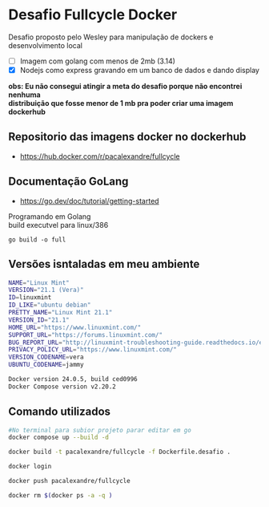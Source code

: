 # Desafio Fullcycle Docker

Desafio proposto pelo Wesley para manipulação de dockers e desenvolvimento local 
- [ ] Imagem com golang com menos de 2mb (3.14)
- [x] Nodejs como express gravando em um banco de dados e dando display 

__obs: Eu não consegui atingir a meta do desafio porque não encontrei nenhuma  
distribuição que fosse menor de 1 mb pra poder criar uma imagem dockerhub__

## Repositorio das imagens docker no dockerhub
- https://hub.docker.com/r/pacalexandre/fullcycle

## Documentação GoLang
- https://go.dev/doc/tutorial/getting-started

Programando em Golang  
build executvel para linux/386

```go build -o full```


## Versões isntaladas em meu ambiente 
```bash 
NAME="Linux Mint"
VERSION="21.1 (Vera)"
ID=linuxmint
ID_LIKE="ubuntu debian"
PRETTY_NAME="Linux Mint 21.1"
VERSION_ID="21.1"
HOME_URL="https://www.linuxmint.com/"
SUPPORT_URL="https://forums.linuxmint.com/"
BUG_REPORT_URL="http://linuxmint-troubleshooting-guide.readthedocs.io/en/latest/"
PRIVACY_POLICY_URL="https://www.linuxmint.com/"
VERSION_CODENAME=vera
UBUNTU_CODENAME=jammy

Docker version 24.0.5, build ced0996
Docker Compose version v2.20.2
```
## Comando utilizados 

```bash
#No terminal para subior projeto parar editar em go 
docker compose up --build -d

docker build -t pacalexandre/fullcycle -f Dockerfile.desafio .

docker login

docker push pacalexandre/fullcycle

docker rm $(docker ps -a -q )

```